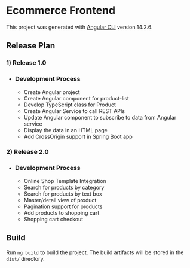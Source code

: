 # Ecommerce Frontend

This project was generated with [Angular CLI](https://github.com/angular/angular-cli) version 14.2.6.

## Release Plan

### 1) Release 1.0

- ### Development Process

  - Create Angular project
  - Create Angular component for product-list
  - Develop TypeScript class for Product
  - Create Angular Service to call REST APIs
  - Update Angular component to subscribe to data from Angular service
  - Display the data in an HTML page
  - Add CrossOrigin support in Spring Boot app

### 2) Release 2.0

- ### Development Process

  - Online Shop Template Integration
  - Search for products by category
  - Search for products by text box
  - Master/detail view of product
  - Pagination support for products
  - Add products to shopping cart
  - Shopping cart checkout

## Build

Run `ng build` to build the project. The build artifacts will be stored in the `dist/` directory.
